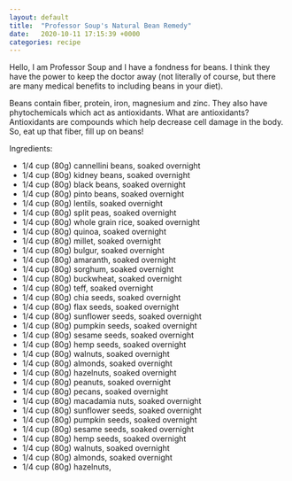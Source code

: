 ```yaml
---
layout: default
title:  "Professor Soup's Natural Bean Remedy"
date:   2020-10-11 17:15:39 +0000
categories: recipe
---
```

Hello, I am Professor Soup and I have a fondness for beans. I think they have the power to keep the doctor away (not literally of course, but there are many medical benefits to including beans in your diet).

Beans contain fiber, protein, iron, magnesium and zinc. They also have phytochemicals which act as antioxidants. What are antioxidants? Antioxidants are compounds which help decrease cell damage in the body. So, eat up that fiber, fill up on beans!


Ingredients:

- 1/4 cup (80g) cannellini beans, soaked overnight
- 1/4 cup (80g) kidney beans, soaked overnight
- 1/4 cup (80g) black beans, soaked overnight
- 1/4 cup (80g) pinto beans, soaked overnight
- 1/4 cup (80g) lentils, soaked overnight
- 1/4 cup (80g) split peas, soaked overnight
- 1/4 cup (80g) whole grain rice, soaked overnight
- 1/4 cup (80g) quinoa, soaked overnight
- 1/4 cup (80g) millet, soaked overnight
- 1/4 cup (80g) bulgur, soaked overnight
- 1/4 cup (80g) amaranth, soaked overnight
- 1/4 cup (80g) sorghum, soaked overnight
- 1/4 cup (80g) buckwheat, soaked overnight
- 1/4 cup (80g) teff, soaked overnight
- 1/4 cup (80g) chia seeds, soaked overnight
- 1/4 cup (80g) flax seeds, soaked overnight
- 1/4 cup (80g) sunflower seeds, soaked overnight
- 1/4 cup (80g) pumpkin seeds, soaked overnight
- 1/4 cup (80g) sesame seeds, soaked overnight
- 1/4 cup (80g) hemp seeds, soaked overnight
- 1/4 cup (80g) walnuts, soaked overnight
- 1/4 cup (80g) almonds, soaked overnight
- 1/4 cup (80g) hazelnuts, soaked overnight
- 1/4 cup (80g) peanuts, soaked overnight
- 1/4 cup (80g) pecans, soaked overnight
- 1/4 cup (80g) macadamia nuts, soaked overnight
- 1/4 cup (80g) sunflower seeds, soaked overnight
- 1/4 cup (80g) pumpkin seeds, soaked overnight
- 1/4 cup (80g) sesame seeds, soaked overnight
- 1/4 cup (80g) hemp seeds, soaked overnight
- 1/4 cup (80g) walnuts, soaked overnight
- 1/4 cup (80g) almonds, soaked overnight
- 1/4 cup (80g) hazelnuts,
